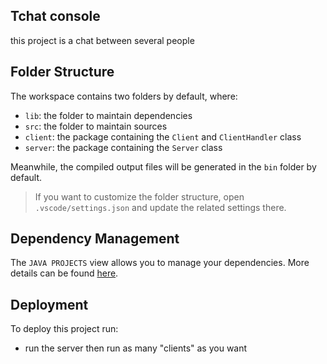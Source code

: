 ## Tchat console
this project is a chat between several people

## Folder Structure

The workspace contains two folders by default, where:

- `lib`: the folder to maintain dependencies
- `src`: the folder to maintain sources
- `client`: the package containing the `Client` and `ClientHandler` class
- `server`: the package containing  the `Server` class


Meanwhile, the compiled output files will be generated in the `bin` folder by default.

> If you want to customize the folder structure, open `.vscode/settings.json` and update the related settings there.

## Dependency Management

The `JAVA PROJECTS` view allows you to manage your dependencies. More details can be found [here](https://github.com/microsoft/vscode-java-dependency#manage-dependencies).

## Deployment

To deploy this project run: 

- run the server then run as many "clients" as you want

